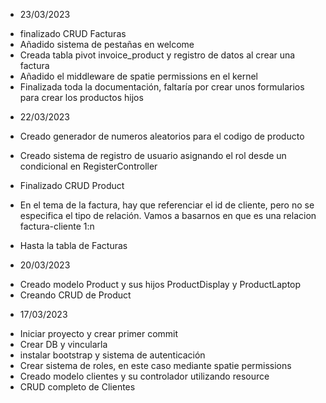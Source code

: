 * 23/03/2023
- finalizado CRUD Facturas
- Añadido sistema de pestañas en welcome
- Creada tabla pivot invoice_product y registro de datos al crear una factura
- Añadido el middleware de spatie permissions en el kernel
- Finalizada toda la documentación, faltaría por crear unos formularios para crear los productos hijos

* 22/03/2023
- Creado generador de numeros aleatorios para el codigo de producto
- Creado sistema de registro de usuario asignando el rol desde un condicional en RegisterController
- Finalizado CRUD Product

- En el tema de la factura, hay que referenciar el id de cliente, pero no se especifica el tipo de relación. Vamos a basarnos en que es una relacion factura-cliente 1:n
- Hasta la tabla de Facturas

* 20/03/2023
- Creado modelo Product y sus hijos ProductDisplay y ProductLaptop
- Creando CRUD de Product

* 17/03/2023
- Iniciar proyecto y crear primer commit
- Crear DB y vincularla
- instalar bootstrap y sistema de autenticación
- Crear sistema de roles, en este caso mediante spatie permissions
- Creado modelo clientes y su controlador utilizando resource
- CRUD completo de Clientes